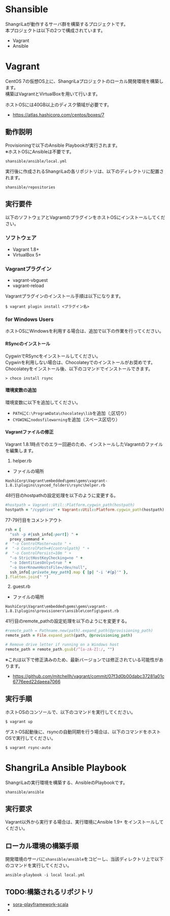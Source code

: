 # Shansible

ShangriLaが動作するサーバ群を構築するプロジェクトです。  
本プロジェクトは以下の2つで構成されています。

- Vagrant
- Ansible


# Vagrant

CentOS 7の仮想OS上に、ShangriLaプロジェクトのローカル開発環境を構築します。  
構築はVagrantとVirtualBoxを用いて行います。

ホストOSには40GB以上のディスク領域が必要です。
- https://atlas.hashicorp.com/centos/boxes/7

## 動作説明

Provisioningで以下のAnsible Playbookが実行されます。  
※ホストOSにAnsibleは不要です。  

    shansible/ansible/local.yml

実行後に作成されるShangriLaの各リポジトリは、以下のディレクトリに配置されます。

    shansible/repositories


## 実行要件

以下のソフトウェアとVagrantのプラグインをホストOSにインストールしてください。

### ソフトウェア

- Vagrant 1.8+
- VirtualBox 5+

### Vagrantプラグイン

- vagrant-vbguest
- vagrant-reload

Vagrantプラグインのインストール手順は以下になります。

```
$ vagrant plugin install <プラグイン名>
```

### for Windows Users

ホストOSにWindowsを利用する場合は、追加で以下の作業を行ってください。

#### RSyncのインストール

CygwinでRSyncをインストールしてください。  
Cygwinを利用しない場合は、Chocolateyでのインストールがお奨めです。
Chocolateyをインストール後、以下のコマンドでインストールできます。

```
> choco install rsync
```

#### 環境変数の追加

環境変数に以下を追加してください。

- ```PATH```に```C:\ProgramData\chocolatey\lib```を追加（;区切り）
- ```CYGWIN```に```nodosfilewarning```を追加（スペース区切り）

#### Vagrantファイルの修正

Vagrant 1.8.1時点でのエラー回避のため、インストールしたVagrantのファイルを編集します。

1. helper.rb  
  - ファイルの場所
```
HashiCorp\Vagrant\embedded\gems\gems\vagrant-1.8.1\plugins\synced_folders\rsync\helper.rb
```

  48行目のhostpathの設定処理を以下のように変更する。
  ```rb
  #hostpath = Vagrant::Util::Platform.cygwin_path(hostpath)
  hostpath = "/cygdrive" + Vagrant::Util::Platform.cygwin_path(hostpath)
  ```

  77-79行目をコメントアウト
  ```rb
  rsh = [
    "ssh -p #{ssh_info[:port]} " +
    proxy_command +
  #  "-o ControlMaster=auto " +
  #  "-o ControlPath=#{controlpath} " +
  #  "-o ControlPersist=10m " +
    "-o StrictHostKeyChecking=no " +
    "-o IdentitiesOnly=true " +
    "-o UserKnownHostsFile=/dev/null",
    ssh_info[:private_key_path].map { |p| "-i '#{p}'" },
  ].flatten.join(" ")
  ```
2. guest.rb  
  - ファイルの場所
```
HashiCorp\Vagrant\embedded\gems\gems\vagrant-1.8.1\plugins\provisioners\ansible\config\guest.rb
```

  41行目のremote_pathの設定処理を以下のようにを変更する。

  ```rb
  #remote_path = Pathname.new(path).expand_path(@provisioning_path)
  remote_path = File.expand_path(path, @provisioning_path)

  # Remove drive letter if running on a Windows host
  remote_path = remote_path.gsub(/^[a-zA-Z]:/, "")
  ```

  ※これは以下で修正済みのため、最新バージョンでは修正されている可能性があります。
  - https://github.com/mitchellh/vagrant/commit/07f3d0b00dabc37281a01c6776eed22daeea7066


## 実行手順

ホストOSのコンソールで、以下のコマンドを実行してください。  

    $ vagrant up

ゲストOS起動後に、rsyncの自動同期を行う場合は、以下のコマンドをホストOSで実行してください。

    $ vagrant rsync-auto

# ShangriLa Ansible Playbook

ShangriLaの実行環境を構築する、AnsibleのPlaybookです。

    shansible/ansible

## 実行要求

Vagrant以外から実行する場合は、実行環境にAnsible 1.9+ をインストールしてください。

## ローカル環境の構築手順

開発環境のサーバに```shansible/ansible```をコピーし、当該ディレクトリ上で以下のコマンドを実行してください。

    ansible-playbook -i local local.yml

## TODO:構築されるリポジトリ

- [sora-playframework-scala](https://github.com/Project-ShangriLa/sora-playframework-scala)
-
